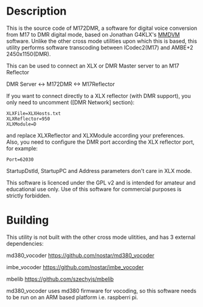# Description

This is the source code of M172DMR, a software for digital voice conversion from M17 to DMR digital mode, based on Jonathan G4KLX's [MMDVM](https://github.com/g4klx) software.  Unlike the other cross mode utilities upon which this is based, this utility performs software transcoding between ICodec2(M17) and AMBE+2 2450x1150(DMR).

This can be used to connect an XLX or DMR Master server to an M17 Reflector

DMR Server <-> M172DMR <-> M17Reflector

If you want to connect directly to a XLX reflector (with DMR support), you only need to uncomment ([DMR Network] section):

    XLXFile=XLXHosts.txt
    XLXReflector=950
    XLXModule=D

and replace XLXReflector and XLXModule according your preferences. Also, you need to configure the DMR port according the XLX reflector port, for example:

    Port=62030

StartupDstId, StartupPC and Address parameters don't care in XLX mode.

This software is licenced under the GPL v2 and is intended for amateur and educational use only. Use of this software for commercial purposes is strictly forbidden.

# Building
This utility is not built with the other cross mode ulitities, and has 3 external dependencies:

md380_vocoder https://github.com/nostar/md380_vocoder

imbe_vocoder https://github.com/nostar/imbe_vocoder

mbelib https://github.com/szechyjs/mbelib

md380_vocoder uses md380 firmware for vocoding, so this software needs to be run on an ARM based platform i.e. raspberri pi.

